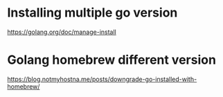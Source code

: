 # Installing multiple go version

https://golang.org/doc/manage-install

# Golang homebrew different version


https://blog.notmyhostna.me/posts/downgrade-go-installed-with-homebrew/
